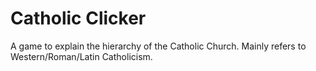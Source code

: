 # Catholic Clicker
A game to explain the hierarchy of the Catholic Church. Mainly refers to Western/Roman/Latin Catholicism.
